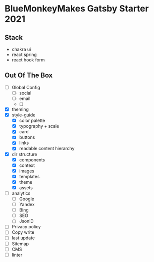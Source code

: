 # BlueMonkeyMakes Gatsby Starter 2021

## Stack

- chakra ui
- react spring
- react hook form

## Out Of The Box

- [ ] Global Config
  - [ ] social
  - [ ] email
  - [ ]
- [x] theming
- [x] style-guide
  - [x] color palette
  - [x] typography + scale
  - [x] card
  - [x] buttons
  - [x] links
  - [x] readable content hierarchy
- [x] dir structure
  - [x] components
  - [x] context
  - [x] images
  - [x] templates
  - [x] theme
  - [x] assets
- [ ] analytics
  - [ ] Google
  - [ ] Yandex
  - [ ] Bing
  - [ ] SEO
  - [ ] JsonlD
- [ ] Privacy policy
- [ ] Copy write
- [ ] last update
- [ ] Sitemap
- [ ] CMS
- [ ] linter
